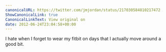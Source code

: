 ```yaml
---
canonicalURL: https://twitter.com/jmjordan/status/217030584810217472
ShowCanonicalLink: true
CanonicalLinkText: View original on
date: 2012-06-24T23:04:58+00:00
---
```

I hate when I forget to wear my fitbit on days that I actually move around a good bit.